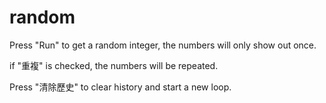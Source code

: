 # random

Press "Run" to get a random integer,
the numbers will only show out once.

if "重複" is checked, the numbers will be repeated.

Press "清除歷史" to clear history and start a new loop.